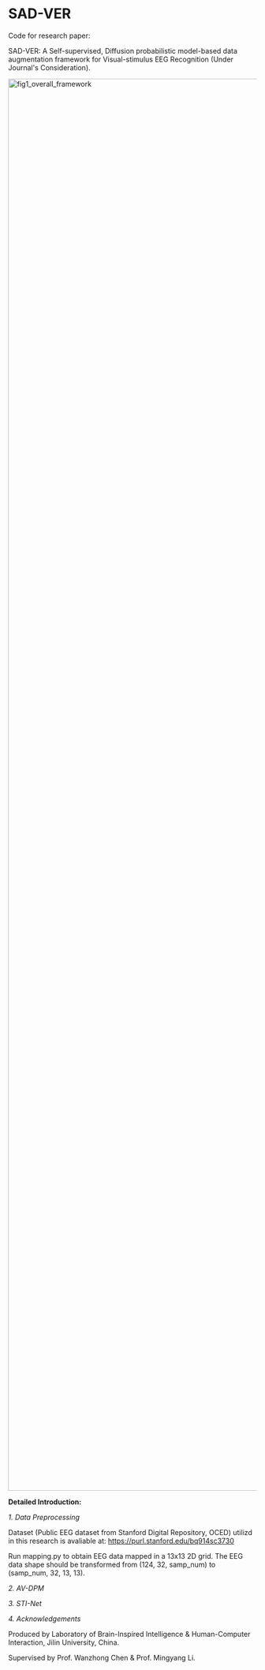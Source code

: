 # SAD-VER

Code for research paper:

SAD-VER: A Self-supervised, Diffusion probabilistic model-based data augmentation framework for Visual-stimulus EEG Recognition (Under Journal's Consideration).

<img width="2864" alt="fig1_overall_framework" src="https://github.com/user-attachments/assets/b1eb458b-766f-4902-8135-e79730969a49">



__Detailed Introduction:__

_1. Data Preprocessing_

Dataset (Public EEG dataset from Stanford Digital Repository, OCED) utilizd in this research is avaliable at: https://purl.stanford.edu/bq914sc3730

Run mapping.py to obtain EEG data mapped in a 13x13 2D grid. The EEG data shape should be transformed from (124, 32, samp_num) to (samp_num, 32, 13, 13).

_2. AV-DPM_

_3. STI-Net_

_4. Acknowledgements_

Produced by Laboratory of Brain-Inspired Intelligence & Human-Computer Interaction, Jilin University, China.

Supervised by Prof. Wanzhong Chen & Prof. Mingyang Li.
